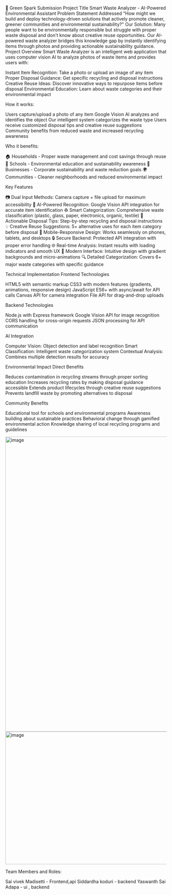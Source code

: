 🚀 Green Spark Submission
Project Title
Smart Waste Analyzer - AI-Powered Environmental Assistant
Problem Statement Addressed
"How might we build and deploy technology-driven solutions that actively promote cleaner, greener communities and environmental sustainability?"
Our Solution: Many people want to be environmentally responsible but struggle with proper waste disposal and don't know about creative reuse opportunities. Our AI-powered waste analyzer bridges this knowledge gap by instantly identifying items through photos and providing actionable sustainability guidance.
Project Overview
Smart Waste Analyzer is an intelligent web application that uses computer vision AI to analyze photos of waste items and provides users with:

Instant Item Recognition: Take a photo or upload an image of any item
Proper Disposal Guidance: Get specific recycling and disposal instructions
Creative Reuse Ideas: Discover innovative ways to repurpose items before disposal
Environmental Education: Learn about waste categories and their environmental impact

How it works:

Users capture/upload a photo of any item
Google Vision AI analyzes and identifies the object
Our intelligent system categorizes the waste type
Users receive customized disposal tips and creative reuse suggestions
Community benefits from reduced waste and increased recycling awareness

Who it benefits:

🏠 Households - Proper waste management and cost savings through reuse
🏫 Schools - Environmental education and sustainability awareness
🏢 Businesses - Corporate sustainability and waste reduction goals
🌍 Communities - Cleaner neighborhoods and reduced environmental impact

Key Features

📷 Dual Input Methods: Camera capture + file upload for maximum accessibility
🤖 AI-Powered Recognition: Google Vision API integration for accurate item identification
♻️ Smart Categorization: Comprehensive waste classification (plastic, glass, paper, electronics, organic, textile)
🎯 Actionable Disposal Tips: Step-by-step recycling and disposal instructions
💡 Creative Reuse Suggestions: 5+ alternative uses for each item category before disposal
📱 Mobile-Responsive Design: Works seamlessly on phones, tablets, and desktops
🔒 Secure Backend: Protected API integration with proper error handling
🌐 Real-time Analysis: Instant results with loading indicators and smooth UX
🎨 Modern Interface: Intuitive design with gradient backgrounds and micro-animations
🔍 Detailed Categorization: Covers 6+ major waste categories with specific guidance

Technical Implementation
Frontend Technologies

HTML5 with semantic markup
CSS3 with modern features (gradients, animations, responsive design)
JavaScript ES6+ with async/await for API calls
Canvas API for camera integration
File API for drag-and-drop uploads

Backend Technologies

Node.js with Express framework
Google Vision API for image recognition
CORS handling for cross-origin requests
JSON processing for API communication

AI Integration

Computer Vision: Object detection and label recognition
Smart Classification: Intelligent waste categorization system
Contextual Analysis: Combines multiple detection results for accuracy

Environmental Impact
Direct Benefits

Reduces contamination in recycling streams through proper sorting education
Increases recycling rates by making disposal guidance accessible
Extends product lifecycles through creative reuse suggestions
Prevents landfill waste by promoting alternatives to disposal

Community Benefits

Educational tool for schools and environmental programs
Awareness building about sustainable practices
Behavioral change through gamified environmental action
Knowledge sharing of local recycling programs and guidelines


<img width="1339" height="918" alt="image" src="https://github.com/user-attachments/assets/1cb13ff2-4dce-4e0b-8209-184a4a98902d" />
<img width="957" height="413" alt="image" src="https://github.com/user-attachments/assets/cb3293cb-157d-4b71-b205-1d3a250248c8" />





Team Members and Roles:

Sai vivek Madisetti - Frontend,api
Siddardha koduri - backend
Yaswanth Sai Adapa - ui , backend
